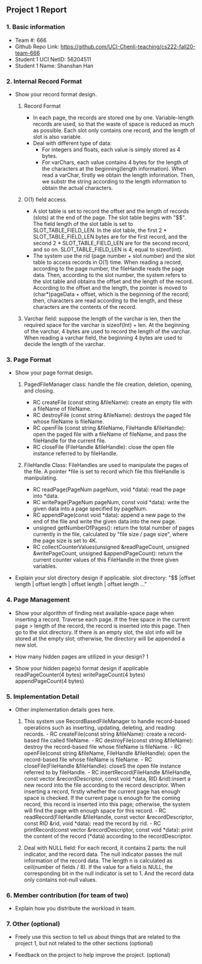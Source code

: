 ## Project 1 Report


### 1. Basic information
 - Team #: 666
 - Github Repo Link: https://github.com/UCI-Chenli-teaching/cs222-fall20-team-666
 - Student 1 UCI NetID: 56204511
 - Student 1 Name: Shanshan Han



### 2. Internal Record Format
- Show your record format design.

  1) Record Format
     - In each page, the records are stored one by one. Variable-length records are used, so that the waste of space is reduced as much as possible.
       Each slot only contains one record, and the length of slot is also variable.
     - Deal with different type of data:
        - For integers and floats, each value is simply stored as 4 bytes.
        - For varChars, each value contains 4 bytes for the length of the characters at the beginning(length information).
          When read a varChar, firstly we obtain the length information. Then, we substr the string according to
          the length information to obtain the actual characters.

  2) O(1) field access.
     - A slot table is set to record the offset and the length of records (slots) at the end of the page.
       The slot table begins with "$$". The field length of the slot table is set to SLOT_TABLE_FIELD_LEN.
       In the slot table, the first 2 * SLOT_TABLE_FIELD_LEN bytes are for the first record, and the second
       2 * SLOT_TABLE_FIELD_LEN are for the second record, and so on. SLOT_TABLE_FIELD_LEN is 4, equal to sizeof(int).
     - The system use the rid (page number + slot number) and the slot table to access records in O(1) time.
       When reading a record, according to the page number, the fileHandle reads the page data. Then, according to
       the slot number, the system refers to the slot table and obtains the offset and the length of the record.
       According to the offset and the length, the pointer is moved to (char*)pageData + offset, which is the beginning
       of the record; then, characters are read according to the length, and these characters are the contents of the record.

  3) Varchar field: suppose the length of the varchar is len, then the required space for the varchar is sizeof(Int) + len.
     At the beginning of the varchar, 4 bytes are used to record the length of the varchar. When reading a varchar field,
     the beginning 4 bytes are used to decide the length of the varchar.



### 3. Page Format
- Show your page format design.

  1) PagedFileManager class: handle the file creation, deletion, opening, and closing.
      - RC createFile (const string &fileName): create an empty file with a fileName of fileName.
      - RC destroyFile (const string &fileName): destroys the paged file whose fileName is fileName.
      - RC openFile (const string &fileName, FileHandle &fileHandle): open the paged file with a fileName of fileName, and pass
            the fileHandle for the current file.
      - RC closeFile (FileHandle &fileHandle): close the open file instance referred to by fileHandle.

  2) FileHandle Class: FileHandles are used to manipulate the pages of the file. A pointer *file is set to record which
        file this fileHandle is manipulating.
      - RC readPage(PageNum pageNum, void *data): read the page into *data.
      - RC writePage(PageNum pageNum, const void *data): write the given data into a page specified by pageNum.
      - RC appendPage(const void *data): append a new page to the end of the file and write the given data into the new page.
      - unsigned getNumberOfPages(): return the total number of pages currently in the file, calculated by "file size / page size",
            where the page size is set to 4K.
      - RC collectCounterValues(unsigned &readPageCount, unsigned &writePageCount, unsigned &appendPageCount): return the current
            counter values of this FileHandle in the three given variables.

- Explain your slot directory design if applicable.
slot directory: "$$ |offset  length | offset  length | offset  length | offset  length ..."


### 4. Page Management
- Show your algorithm of finding next available-space page when inserting a record.
Traverse each page. If the free space in the current page > length of the record, the record is inserted into this page. Then go to the
 slot directory. If there is an empty slot, the slot info will be stored at the empty slot; otherwise, the directory
 will be appended a new slot.




- How many hidden pages are utilized in your design?
1


- Show your hidden page(s) format design if applicable
readPageCounter(4 bytes) writePageCount(4 bytes) appendPageCount(4 bytes)


### 5. Implementation Detail
- Other implementation details goes here.

    1) This system use RecordBasedFileManager to handle record-based operations such as inserting, updating, deleting, and reading records.
      - RC createFile(const string &fileName): create a record-based file called fileName.
      - RC destroyFile(const string &fileName): destroy the record-based file whose fileName is fileName.
      - RC openFile(const string &fileName, FileHandle &fileHandle): open the record-based file whose fileName is fileName.
      - RC closeFile(FileHandle &fileHandle): closeS the open file instance referred to by fileHandle.
      - RC insertRecord(FileHandle &fileHandle, const vector<Attribute> &recordDescriptor, const void *data, RID &rid):insert
            a new record into the file according to the record descriptor. When inserting a record, firstly whether the
            current page has enough space is checked. If the current page is enough for the coming record, this record is
            inserted into this page; otherwise, the system will find the page with enough space for this record.
      - RC readRecord(FileHandle &fileHandle, const vector<Attribute> &recordDescriptor, const RID &rid, void *data): read
            the record by rid.
      - RC printRecord(const vector<Attribute> &recordDescriptor, const void *data): print the content of the record (*data)
            according to the recordDescriptor.

    2) Deal with NULL field: For each record, it contains 2 parts: the null indicator, and the record data. The null indicator
        passes the null information of the record data. The length n is calculated as ceil(number of fields / 8). If the
        value for a field is NULL, the corresponding bit in the null indicator is set to 1. And the record data only
        contains not-null values.



### 6. Member contribution (for team of two)
- Explain how you distribute the workload in team.



### 7. Other (optional)
- Freely use this section to tell us about things that are related to the project 1, but not related to the other sections (optional)



- Feedback on the project to help improve the project. (optional)